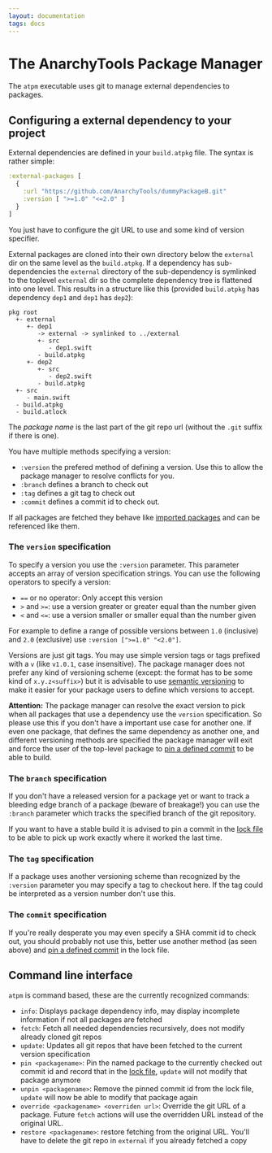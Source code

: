 ```yaml
---
layout: documentation
tags: docs
---
```


# The AnarchyTools Package Manager

The `atpm` executable uses git to manage external dependencies to packages.

## Configuring a external dependency to your project

External dependencies are defined in your `build.atpkg` file. The syntax is rather simple:

```clojure
:external-packages [
  {
    :url "https://github.com/AnarchyTools/dummyPackageB.git"
    :version [ ">=1.0" "<=2.0" ]
  }
]
```

You just have to configure the git URL to use and some kind of version specifier.

External packages are cloned into their own directory below the `external` dir on the same level as the `build.atpkg`. If a dependency has sub-dependencies the `external` directory of the sub-dependency is symlinked to the toplevel `external` dir so the complete dependency tree is flattened into one level. This results in a structure like this (provided `build.atpkg` has dependency `dep1` and `dep1` has `dep2`):

```
pkg root
  +- external
     +- dep1
        -> external -> symlinked to ../external
        +- src
           - dep1.swift
        - build.atpkg
     +- dep2
        +- src
           - dep2.swift
        - build.atpkg
  +- src
     - main.swift
  - build.atpkg
  - build.atlock
```

The *package name* is the last part of the git repo url (without the `.git` suffix if there is one).

You have multiple methods specifying a version:

- `:version` the prefered method of defining a version. Use this to allow the package manager to resolve conflicts for you.
- `:branch` defines a branch to check out
- `:tag` defines a git tag to check out
- `:commit` defines a commit id to check out.

If all packages are fetched they behave like [imported packages](import.md) and can be referenced like them.

###  The `version` specification

To specify a version you use the `:version` parameter. This parameter accepts an array of version specification strings. You can use the following operators to specify a version:

- `==` or no operator: Only accept this version
- `>` and `>=`: use a version greater or greater equal than the number given
- `<` and `<=`: use a version smaller or smaller equal than the number given

For example to define a range of possible versions between `1.0` (inclusive) and `2.0` (exclusive) use `:version [">=1.0" "<2.0"]`.

Versions are just git tags. You may use simple version tags or tags prefixed with a `v` (like `v1.0.1`, case insensitive). The package manager does not prefer any kind of versioning scheme (except: the format has to be some kind of `x.y.z<suffix>`) but it is advisable to use [semantic versioning](http://semver.org/) to make it easier for your package users to define which versions to accept.

**Attention:** The package manager can resolve the exact version to pick when all packages that use a dependency use the `version` specification. So please use this if you don't have a important use case for another one. If even one package, that defines the same dependency as another one, and different versioning methods are specified the package manager will exit and force the user of the top-level package to [pin a defined commit](atlock.md) to be able to build.

### The `branch` specification

If you don't have a released version for a package yet or want to track a bleeding edge branch of a package (beware of breakage!) you can use the `:branch` parameter which tracks the specified branch of the git repository.

If you want to have a stable build it is advised to pin a commit in the [lock file](atlock.md) to be able to pick up work exactly where it worked the last time. 

### The `tag` specification

If a package uses another versioning scheme than recognized by the `:version` parameter you may specify a tag to checkout here. If the tag could be interpreted as a version number don't use this.

### The `commit` specification

If you're really desperate you may even specify a SHA commit id to check out, you should probably not use this, better use another method (as seen above) and [pin a defined commit](atlock.md) in the lock file.


## Command line interface

`atpm` is command based, these are the currently recognized commands:

- `info`: Displays package dependency info, may display incomplete information if not all packages are fetched
- `fetch`: Fetch all needed dependencies recursively, does not modify already cloned git repos
- `update`: Updates all git repos that have been fetched to the current version specification
- `pin <packagename>`: Pin the named package to the currently checked out commit id and record that in the [lock file](atlock.md), `update` will not modify that package anymore
- `unpin <packagename>`: Remove the pinned commit id from the lock file, `update` will now be able to modify that package again
- `override <packagename> <overriden url>`: Override the git URL of a package. Future `fetch` actions will use the overridden URL instead of the original URL.
- `restore <packagename>`: restore fetching from the original URL. You'll have to delete the git repo in `external` if you already fetched a copy